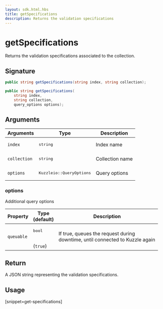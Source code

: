 ```yaml
---
layout: sdk.html.hbs
title: getSpecifications
description: Returns the validation specifications
---
```


# getSpecifications

Returns the validation specifications associated to the collection.

## Signature

```csharp
public string getSpecifications(string index, string collection);

public string getSpecifications(
    string index, 
    string collection, 
    query_options options);

```

## Arguments

| Arguments    | Type    | Description |
|--------------|---------|-------------|
| `index` | <pre>string</pre> | Index name    | 
| `collection` | <pre>string</pre> | Collection name    |
| `options` | <pre>Kuzzleio::QueryOptions</pre> | Query options    | 

### options

Additional query options

| Property     | Type<br/>(default)    | Description        |
| ---------- | ------- | --------------------------------- | 
| `queuable` | <pre>bool</pre><br/>(`true`) | If true, queues the request during downtime, until connected to Kuzzle again |

## Return

A JSON string representing the validation specifications.

## Usage

[snippet=get-specifications]
